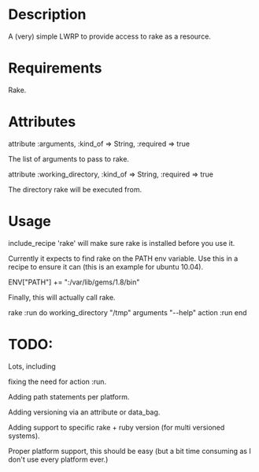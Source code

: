 Description
===========

A (very) simple LWRP to provide access to rake as a resource.

Requirements
============

Rake.

Attributes
==========

attribute :arguments, :kind_of => String, :required => true

The list of arguments to pass to rake.

attribute :working_directory, :kind_of => String, :required => true

The directory rake will be executed from.

Usage
=====

include_recipe 'rake' will make sure rake is installed before you use it.

Currently it expects to find rake on the PATH env variable.  Use this in a recipe to ensure it can (this is an example
for ubuntu 10.04).

ENV["PATH"] += ":/var/lib/gems/1.8/bin"


Finally, this will actually call rake.

rake :run do
  working_directory "/tmp"
  arguments "--help"
  action :run
end



TODO:
=====
Lots, including

fixing the need for action :run.

Adding path statements per platform.

Adding versioning via an attribute or data_bag.

Adding support to specific rake + ruby version (for multi versioned systems).

Proper platform support, this should be easy (but a bit time consuming as I don't use every platform ever.)